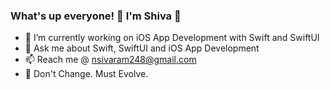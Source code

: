 ### What's up everyone! 🥳 I'm Shiva 👋

<!--
**EvolverSwiftUI/evolverswiftui** is a ✨ _special_ ✨ repository because its `README.md` (this file) appears on your GitHub profile.

Here are some ideas to get you started:

- 🌱 I’m currently learning ...
- 👯 I’m looking to collaborate on ...
- 🤔 I’m looking for help with ...


-->

- 🔭 I’m currently working on iOS App Development with Swift and SwiftUI
- 💬 Ask me about Swift, SwiftUI and iOS App Development
- 📫 Reach me @ nsivaram248@gmail.com
- 🏹 Don't Change. Must Evolve.
